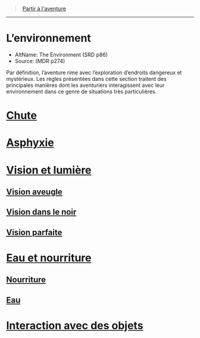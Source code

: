 ﻿---
!Items
Id: environment_hd.md#l’environnement
RootId: environment_hd.md
ParentLink: adventure_hd.md
Name: L’environnement
ParentName: Partir à l'aventure
NameLevel: 1
AltName: The Environment (SRD p86)
Source: (MDR p274)
Attributes:
  ParentNameLink: "[Partir à l'aventure](hd_adventure.md)"
  Markdown: >+
    >  <!--ParentNameLink-->[Partir à l'aventure](hd_adventure.md)<!--/ParentNameLink-->


    ---



    # <!--Name-->L’environnement<!--/Name-->


    - AltName: <!--AltName-->The Environment (SRD p86)<!--/AltName-->

    - Source: <!--Source-->(MDR p274)<!--/Source-->


    Par définition, l’aventure rime avec l’exploration d’endroits dangereux et mystérieux. Les règles présentées dans cette section traitent des principales manières dont les aventuriers interagissent avec leur environnement dans ce genre de situations très particulières.

  Name: L’environnement
  AltName: The Environment (SRD p86)
  Source: (MDR p274)
AttributesDictionary: >+
  ParentNameLink: "[Partir à l'aventure](hd_adventure.md)"

  Markdown: >+

    >  <!--ParentNameLink-->[Partir à l'aventure](hd_adventure.md)<!--/ParentNameLink-->





    ---







    # <!--Name-->L’environnement<!--/Name-->





    - AltName: <!--AltName-->The Environment (SRD p86)<!--/AltName-->



    - Source: <!--Source-->(MDR p274)<!--/Source-->





    Par définition, l’aventure rime avec l’exploration d’endroits dangereux et mystérieux. Les règles présentées dans cette section traitent des principales manières dont les aventuriers interagissent avec leur environnement dans ce genre de situations très particulières.



  Name: L’environnement

  AltName: The Environment (SRD p86)

  Source: (MDR p274)

---
>  [Partir à l'aventure](hd_adventure.md)

---


# L’environnement

- AltName: The Environment (SRD p86)
- Source: (MDR p274)

Par définition, l’aventure rime avec l’exploration d’endroits dangereux et mystérieux. Les règles présentées dans cette section traitent des principales manières dont les aventuriers interagissent avec leur environnement dans ce genre de situations très particulières.



# [Chute](hd_environment_chute.md)



# [Asphyxie](hd_environment_asphyxie.md)



# [Vision et lumière](hd_environment_vision_et_lumiere.md)



## [Vision aveugle](hd_environment_vision_aveugle.md)



## [Vision dans le noir](hd_environment_vision_dans_le_noir.md)



## [Vision parfaite](hd_environment_vision_parfaite.md)



# [Eau et nourriture](hd_environment_eau_et_nourriture.md)



## [Nourriture](hd_environment_nourriture.md)



## [Eau](hd_environment_eau.md)



# [Interaction avec des objets](hd_environment_interaction_avec_des_objets.md)

